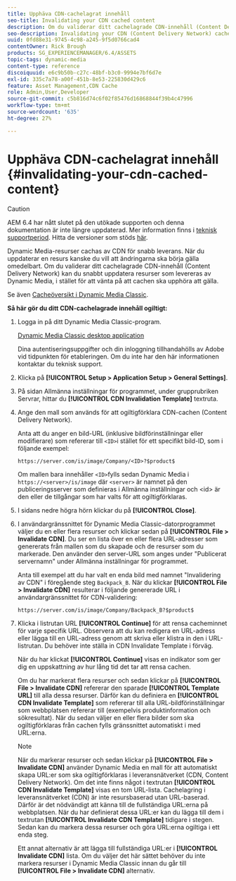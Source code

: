 ```yaml
---
title: Upphäva CDN-cachelagrat innehåll
seo-title: Invalidating your CDN cached content
description: Om du validerar ditt cachelagrade CDN-innehåll (Content Delivery Network) kan du snabbt uppdatera resurser som levereras av Dynamic Media, i stället för att vänta på att cachen ska upphöra att gälla.
seo-description: Invalidating your CDN (Content Delivery Network) cached content lets you quickly update assets that are delivered by Dynamic Media, instead of waiting for the cache to expire.
uuid: 0fd88e31-9745-4c98-a245-9f5d0766cad4
contentOwner: Rick Brough
products: SG_EXPERIENCEMANAGER/6.4/ASSETS
topic-tags: dynamic-media
content-type: reference
discoiquuid: e6c9b50b-c27c-48bf-b3c0-9994e7bf6d7e
exl-id: 335c7a78-a00f-451b-8e53-225830d429c6
feature: Asset Management,CDN Cache
role: Admin,User,Developer
source-git-commit: c5b816d74c6f02f85476d16868844f39b4c47996
workflow-type: tm+mt
source-wordcount: '635'
ht-degree: 27%

---
```


# Upphäva CDN-cachelagrat innehåll {#invalidating-your-cdn-cached-content}

>[!CAUTION]
>
>AEM 6.4 har nått slutet på den utökade supporten och denna dokumentation är inte längre uppdaterad. Mer information finns i [teknisk supportperiod](https://helpx.adobe.com/support/programs/eol-matrix.html). Hitta de versioner som stöds [här](https://experienceleague.adobe.com/docs/).

Dynamic Media-resurser cachas av CDN för snabb leverans. När du uppdaterar en resurs kanske du vill att ändringarna ska börja gälla omedelbart. Om du validerar ditt cachelagrade CDN-innehåll (Content Delivery Network) kan du snabbt uppdatera resurser som levereras av Dynamic Media, i stället för att vänta på att cachen ska upphöra att gälla.

Se även [Cacheöversikt i Dynamic Media Classic](https://helpx.adobe.com/experience-manager/scene7/kb/base/caching-questions/scene7-caching-overview.html).

**Så här gör du ditt CDN-cachelagrade innehåll ogiltigt:**

1. Logga in på ditt Dynamic Media Classic-program.

   [Dynamic Media Classic desktop application](https://experienceleague.adobe.com/docs/dynamic-media-classic/using/intro/dynamic-media-classic-desktop-app.html#system-requirements-dmc-app)

   Dina autentiseringsuppgifter och din inloggning tillhandahölls av Adobe vid tidpunkten för etableringen. Om du inte har den här informationen kontaktar du teknisk support.

1. Klicka på **[!UICONTROL Setup > Application Setup > General Settings]**.
1. På sidan Allmänna inställningar för programmet, under grupprubriken Servrar, hittar du **[!UICONTROL CDN Invalidation Template]** textruta.

1. Ange den mall som används för att ogiltigförklara CDN-cachen (Content Delivery Network).

   Anta att du anger en bild-URL (inklusive bildförinställningar eller modifierare) som refererar till `<ID>`i stället för ett specifikt bild-ID, som i följande exempel:

   `https://server.com/is/image/Company/<ID>?$product$`

   Om mallen bara innehåller `<ID>`fylls sedan Dynamic Media i `https://<server>/is/image` där `<server>` är namnet på den publiceringsserver som definieras i Allmänna inställningar och &lt;id> är den eller de tillgångar som har valts för att ogiltigförklaras.

1. I sidans nedre högra hörn klickar du på **[!UICONTROL Close]**.
1. I användargränssnittet för Dynamic Media Classic-datorprogrammet väljer du en eller flera resurser och klickar sedan på **[!UICONTROL File > Invalidate CDN]**. Du ser en lista över en eller flera URL-adresser som genererats från mallen som du skapade och de resurser som du markerade. Den använder den server-URL som anges under &quot;Publicerat servernamn&quot; under Allmänna inställningar för programmet.

   Anta till exempel att du har valt en enda bild med namnet &quot;Invalidering av CDN&quot; i föregående steg `Backpack_B`. När du klickar **[!UICONTROL File > Invalidate CDN]** resulterar i följande genererade URL i användargränssnittet för CDN-validering:

   `https://server.com/is/image/Company/Backpack_B?$product$`

1. Klicka i listrutan URL **[!UICONTROL Continue]** för att rensa cacheminnet för varje specifik URL. Observera att du kan redigera en URL-adress eller lägga till en URL-adress genom att skriva eller klistra in den i URL-listrutan. Du behöver inte ställa in CDN Invalidate Template i förväg.

   När du har klickat **[!UICONTROL Continue]** visas en indikator som ger dig en uppskattning av hur lång tid det tar att rensa cachen.

   Om du har markerat flera resurser och sedan klickar på **[!UICONTROL File > Invalidate CDN]** refererar den sparade **[!UICONTROL Template URL]** till alla dessa resurser. Därför kan du definiera en **[!UICONTROL CDN Invalidate Template]** som refererar till alla URL-bildförinställningar som webbplatsen refererar till (exempelvis produktinformation och sökresultat). När du sedan väljer en eller flera bilder som ska ogiltigförklaras från cachen fylls gränssnittet automatiskt i med URL:erna.

   >[!NOTE]
   >
   >När du markerar resurser och sedan klickar på **[!UICONTROL File > Invalidate CDN]** använder Dynamic Media en mall för att automatiskt skapa URL:er som ska ogiltigförklaras i leveransnätverket (CDN, Content Delivery Network). Om det inte finns något i textrutan **[!UICONTROL CDN Invalidate Template]** visas en tom URL-lista. Cachelagring i leveransnätverket (CDN) är inte resursbaserad utan URL-baserad. Därför är det nödvändigt att känna till de fullständiga URL:erna på webbplatsen. När du har definierat dessa URL:er kan du lägga till dem i textrutan **[!UICONTROL Invalidate CDN Template]** tidigare i stegen. Sedan kan du markera dessa resurser och göra URL:erna ogiltiga i ett enda steg.
   >
   >Ett annat alternativ är att lägga till fullständiga URL:er i **[!UICONTROL Invalidate CDN]** lista. Om du väljer det här sättet behöver du inte markera resurser i Dynamic Media Classic innan du går till **[!UICONTROL File > Invalidate CDN]** alternativ.
